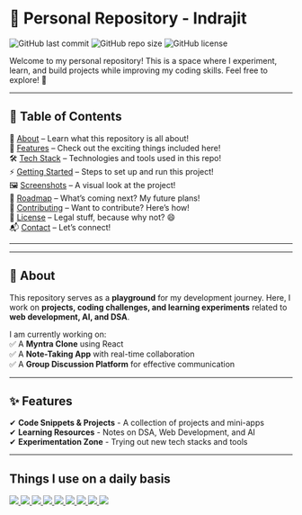 # 🚀 Personal Repository - Indrajit

![GitHub last commit](https://img.shields.io/github/last-commit/your-username/your-repo)
![GitHub repo size](https://img.shields.io/github/repo-size/your-username/your-repo)
![GitHub license](https://img.shields.io/badge/license-MIT-blue.svg)

Welcome to my personal repository! This is a space where I experiment, learn, and build projects while improving my coding skills. Feel free to explore! 🚀  

---
## 📌 Table of Contents  

📖 [About](#-about) – Learn what this repository is all about!  
🌟 [Features](#-features) – Check out the exciting things included here!  
🛠️ [Tech Stack](#%EF%B8%8F-tech-stack) – Technologies and tools used in this repo!  
⚡ [Getting Started](#-getting-started) – Steps to set up and run this project!  
🖼️ [Screenshots](#-screenshots) – A visual look at the project!  
🚀 [Roadmap](#-roadmap) – What’s coming next? My future plans!  
🤝 [Contributing](#-contributing) – Want to contribute? Here’s how!  
📜 [License](#-license) – Legal stuff, because why not? 😄  
📬 [Contact](#-contact) – Let’s connect!  

---  

---

## 📝 About  

This repository serves as a **playground** for my development journey. Here, I work on **projects, coding challenges, and learning experiments** related to **web development, AI, and DSA**.  

I am currently working on:  
✅ A **Myntra Clone** using React  
✅ A **Note-Taking App** with real-time collaboration  
✅ A **Group Discussion Platform** for effective communication  

---

## ✨ Features  

✔ **Code Snippets & Projects** - A collection of projects and mini-apps  
✔ **Learning Resources** - Notes on DSA, Web Development, and AI  
✔ **Experimentation Zone** - Trying out new tech stacks and tools  

---

## Things I use on a daily basis

<p align="left">  
<a href="https://github.com/harish-sethuraman/readme-components">
 <img  src="https://readme-components.vercel.app/api?component=logo&fill=black&logo=react&animation=spin&svgfill=15d8fe">  
 </a>
   <a href="https://github.com/harish-sethuraman/readme-components">
<img  src="https://readme-components.vercel.app/api?component=logo&fill=black&logo=typescript&svgfill=2d79c7">
</a>
  <a href="https://github.com/harish-sethuraman/readme-components">
<img  src="https://readme-components.vercel.app/api?component=logo&fill=black&logo=webpack&svgfill=8ed5fa">
</a>
 <a href="https://github.com/harish-sethuraman/readme-components">
 <img  src="https://readme-components.vercel.app/api?component=logo&fill=black&logo=node.js&svgfill=659b60">
</a>
<a href="https://github.com/harish-sethuraman/readme-components">
<img  src="https://readme-components.vercel.app/api?component=logo&fill=black&logo=ember.js&svgfill=df5c43">  
</a>
<a href="https://github.com/harish-sethuraman/readme-components">
<img  src="https://readme-components.vercel.app/api?component=logo&fill=black&logo=sass&svgfill=cd6799">
</a>


<!-- <a href="https://github.com/harish-sethuraman/readme-components">
<img  src="https://readme-components.vercel.app/api?component=logo&fill=black&logo=html5&svgfill=f06629">
</a> -->
<a href="https://github.com/harish-sethuraman/readme-components">
<img  src="https://readme-components.vercel.app/api?component=logo&fill=black&logo=javascript&svgfill=f6df1c">
</a>
<a href="https://github.com/harish-sethuraman/readme-components">
<img  src="https://readme-components.vercel.app/api?component=logo&fill=black&logo=CSS3&svgfill=028dd1">
</a>
<a href="https://github.com/harish-sethuraman/readme-components">
<img  src="https://readme-components.vercel.app/api?component=logo&fill=black&logo=github">
</a>
</p>

